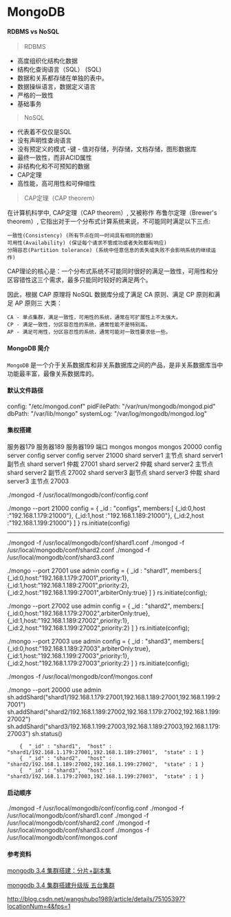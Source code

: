 # MongoDB

#### RDBMS vs NoSQL

>RDBMS
- 高度组织化结构化数据
- 结构化查询语言（SQL） (SQL)
- 数据和关系都存储在单独的表中。
- 数据操纵语言，数据定义语言
- 严格的一致性
- 基础事务

>NoSQL
- 代表着不仅仅是SQL
- 没有声明性查询语言
- 没有预定义的模式
-键 - 值对存储，列存储，文档存储，图形数据库
- 最终一致性，而非ACID属性
- 非结构化和不可预知的数据
- CAP定理
- 高性能，高可用性和可伸缩性

>  CAP定理（CAP theorem）

在计算机科学中, CAP定理（CAP theorem）, 又被称作 布鲁尔定理（Brewer's theorem）, 它指出对于一个分布式计算系统来说，不可能同时满足以下三点:

    一致性(Consistency) (所有节点在同一时间具有相同的数据)
    可用性(Availability) (保证每个请求不管成功或者失败都有响应)
    分隔容忍(Partition tolerance) (系统中任意信息的丢失或失败不会影响系统的继续运作)

CAP理论的核心是：一个分布式系统不可能同时很好的满足一致性，可用性和分区容错性这三个需求，最多只能同时较好的满足两个。

因此，根据 CAP 原理将 NoSQL 数据库分成了满足 CA 原则、满足 CP 原则和满足 AP 原则三 大类：

    CA - 单点集群，满足一致性，可用性的系统，通常在可扩展性上不太强大。
    CP - 满足一致性，分区容忍性的系统，通常性能不是特别高。
    AP - 满足可用性，分区容忍性的系统，通常可能对一致性要求低一些。


#### MongoDB 简介
`MongoDB` 是一个介于关系数据库和非关系数据库之间的产品，是非关系数据库当中功能最丰富，最像关系数据库的。


#### 默认文件路径
config: "/etc/mongod.conf"
pidFilePath: "/var/run/mongodb/mongod.pid"
dbPath: "/var/lib/mongo"
systemLog: "/var/log/mongodb/mongod.log"


#### 集权搭建

服务器179	                    服务器189                          服务器199                                   端口
mongos 	                        mongos                             	mongos                                      20000
config server 	               config server       	              config server                              21000
shard server1 主节点       shard server1 副节点 	      shard server1 仲裁                      27001
shard server2 仲裁 	      shard server2 主节点 	    shard server2 副节点                  27002
shard server3 副节点 	    shard server3 仲裁 	        shard server3 主节点                  27003


./mongod -f /usr/local/mongodb/conf/config.conf

./mongo --port 21000
config = { _id : "configs", members:[ {_id:0,host :"192.168.1.179:21000"}, {_id:1,host :"192.168.1.189:21000"}, {_id:2,host :"192.168.1.199:21000"} ] }
rs.initiate(config)

---------------------------------------------------------------------------------------------------------------------------------------
./mongod -f /usr/local/mongodb/conf/shard1.conf
./mongod -f /usr/local/mongodb/conf/shard2.conf
./mongod -f /usr/local/mongodb/conf/shard3.conf

./mongo --port 27001
use admin
config = { _id : "shard1", members:[ {_id:0,host:"192.168.1.179:27001",priority:1}, {_id:1,host:"192.168.1.189:27001",priority:2}, {_id:2,host:"192.168.1.199:27001",arbiterOnly:true} ] }
rs.initiate(config);

./mongo --port 27002
use admin
config = { _id : "shard2", members:[ {_id:0,host:"192.168.1.179:27002",arbiterOnly:true}, {_id:1,host:"192.168.1.189:27002",priority:1}, {_id:2,host:"192.168.1.199:27002",priority:2} ] }
rs.initiate(config);

./mongo --port 27003
use admin
config = { _id : "shard3", members:[ {_id:0,host:"192.168.1.189:27003",arbiterOnly:true}, {_id:1,host:"192.168.1.199:27003",priority:1}, {_id:2,host:"192.168.1.179:27003",priority:2} ] }
rs.initiate(config);

./mongos -f /usr/local/mongodb/conf/mongos.conf

./mongo --port 20000
use admin
sh.addShard("shard1/192.168.1.179:27001,192.168.1.189:27001,192.168.1.199:27001")
sh.addShard("shard2/192.168.1.189:27002,192.168.1.179:27002,192.168.1.199:27002")
sh.addShard("shard3/192.168.1.199:27003,192.168.1.189:27003,192.168.1.179:27003")
sh.status()

        {  "_id" : "shard1",  "host" : "shard1/192.168.1.179:27001,192.168.1.189:27001",  "state" : 1 }
        {  "_id" : "shard2",  "host" : "shard2/192.168.1.189:27002,192.168.1.199:27002",  "state" : 1 }
        {  "_id" : "shard3",  "host" : "shard3/192.168.1.179:27003,192.168.1.199:27003",  "state" : 1 }



#### 启动顺序
./mongod -f /usr/local/mongodb/conf/config.conf
./mongod -f /usr/local/mongodb/conf/shard1.conf
./mongod -f /usr/local/mongodb/conf/shard2.conf
./mongod -f /usr/local/mongodb/conf/shard3.conf
./mongos -f /usr/local/mongodb/conf/mongos.conf

#### 参考资料
[mongodb 3.4 集群搭建：分片+副本集](http://www.ityouknow.com/mongodb/2017/08/05/mongodb-cluster-setup.html)

[mongodb 3.4 集群搭建升级版 五台集群](http://www.cnblogs.com/ityouknow/p/7566682.html)

http://blog.csdn.net/wangshubo1989/article/details/75105397?locationNum=4&fps=1
